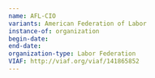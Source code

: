 ```yaml
---
name: AFL-CIO
variants: American Federation of Labor
instance-of: organization
begin-date: 
end-date: 
organization-type: Labor Federation
VIAF: http://viaf.org/viaf/141865852
---
```

